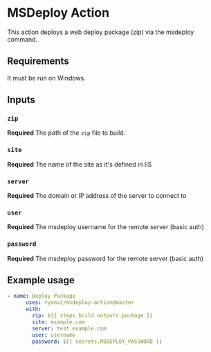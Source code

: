 # MSDeploy Action

This action deploys a web deploy package (zip) via the msdeploy command.

## Requirements

It must be run on Windows.

## Inputs

### `zip`

**Required** The path of the `zip` file to build.

### `site`

**Required** The name of the site as it's defined in IIS

### `server`

**Required** The domain or IP address of the server to connect to

### `user`

**Required** The msdeploy username for the remote server (basic auth)

### `password`

**Required** The msdeploy password for the remote server (basic auth)

## Example usage

```yaml
- name: Deploy Package
      uses: ryanvz/msdeploy-action@master
      with:
        zip: ${{ steps.build.outputs.package }}
        site: example.com
        server: test.example.com
        user: username
        password: ${{ secrets.MSDEPLOY_PASSWORD }}
```